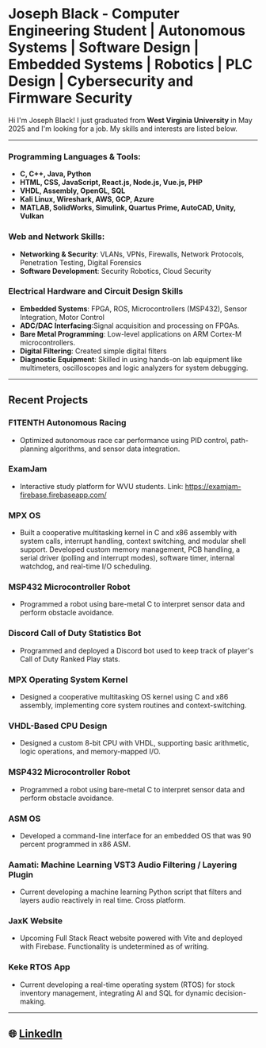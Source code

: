 # Joseph Black - Computer Engineering Student | Autonomous Systems | Software Design | Embedded Systems | Robotics | PLC Design | Cybersecurity and Firmware Security

Hi I'm Joseph Black! I just graduated from **West Virginia University** in May 2025 and I'm looking for a job. My skills and interests are listed below.

---

### **Programming Languages & Tools:**
- **C, C++, Java, Python**  
- **HTML, CSS, JavaScript, React.js, Node.js, Vue.js, PHP**  
- **VHDL, Assembly, OpenGL, SQL**  
- **Kali Linux, Wireshark, AWS, GCP, Azure**  
- **MATLAB, SolidWorks, Simulink, Quartus Prime, AutoCAD, Unity, Vulkan**

### **Web and Network Skills:**
- **Networking & Security**: VLANs, VPNs, Firewalls, Network Protocols, Penetration Testing, Digital Forensics  
- **Software Development**: Security Robotics, Cloud Security

###  Electrical Hardware and Circuit Design Skills

- **Embedded Systems**: FPGA, ROS, Microcontrollers (MSP432), Sensor Integration, Motor Control  
- **ADC/DAC Interfacing**:Signal acquisition and processing on FPGAs.
- **Bare Metal Programming**: Low-level applications on ARM Cortex-M microcontrollers.
- **Digital Filtering**: Created simple digital filters
- **Diagnostic Equipment**: Skilled in using hands-on lab equipment like multimeters, oscilloscopes and logic analyzers for system debugging.

---
## Recent Projects

### **F1TENTH Autonomous Racing**  
- Optimized autonomous race car performance using PID control, path-planning algorithms, and sensor data integration.

###  **ExamJam**  
- Interactive study platform for WVU students. Link: https://examjam-firebase.firebaseapp.com/

###  **MPX OS**  
- Built a cooperative multitasking kernel in C and x86 assembly with system calls, interrupt handling, context switching, and modular shell support. Developed custom memory management, PCB handling, a serial driver (polling and interrupt modes), software timer, internal watchdog, and real-time I/O scheduling.

### **MSP432 Microcontroller Robot**  
- Programmed a robot using bare-metal C to interpret sensor data and perform obstacle avoidance.

### **Discord Call of Duty Statistics Bot**  
- Programmed and deployed a Discord bot used to keep track of player's Call of Duty Ranked Play stats.

### **MPX Operating System Kernel**  
- Designed a cooperative multitasking OS kernel using C and x86 assembly, implementing core system routines and context-switching.

### **VHDL-Based CPU Design**  
- Designed a custom 8-bit CPU with VHDL, supporting basic arithmetic, logic operations, and memory-mapped I/O.

### **MSP432 Microcontroller Robot**  
- Programmed a robot using bare-metal C to interpret sensor data and perform obstacle avoidance.

### **ASM OS**  
- Developed a command-line interface for an embedded OS that was 90 percent programmed in x86 ASM.

### **Aamati: Machine Learning VST3 Audio Filtering / Layering Plugin**  
- Current developing a machine learning Python script that filters and layers audio reactively in real time. Cross platform.

### **JaxK Website**  
- Upcoming Full Stack React website powered with Vite and deployed with Firebase. Functionality is undetermined as of writing.

### **Keke RTOS App**  
- Current developing a real-time operating system (RTOS) for stock inventory management, integrating AI and SQL for dynamic decision-making.


---


## 🌐 [LinkedIn](https://www.linkedin.com/in/joseph-black-wvu)

